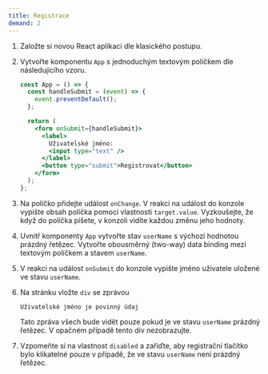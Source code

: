 ```yaml
---
title: Registrace
demand: 2
---
```


1. Založte si novou React aplikaci dle klasického postupu.
1. Vytvořte komponentu `App` s jednoduchým textovým políčkem dle následujícího vzoru.

   ```jsx
   const App = () => {
     const handleSubmit = (event) => {
       event.preventDefault();
     };

     return (
       <form onSubmit={handleSubmit}>
         <label>
           Uživatelské jméno:
           <input type="text" />
         </label>
         <button type="submit">Registrovat</button>
       </form>
     );
   };
   ```

1. Na políčko přidejte událost `onChange`. V reakci na událost do konzole vypište obsah políčka pomocí vlastnosti `target.value`. Vyzkoušejte, že když do políčka píšete, v konzoli vidíte každou změnu jeho hodnoty.
1. Uvnitř komponenty `App` vytvořte stav `userName` s výchozí hodnotou prázdný řetězec. Vytvořte obousměrný (two-way) data binding mezi textovým políčkem a stavem `userName`.
1. V reakci na událost `onSubmit` do konzole vypište jméno uživatele uložené ve stavu `userName`.
1. Na stránku vložte `div` se zprávou
   ```text
   Uživatelské jméno je povinný údaj
   ```
   Tato zpráva všech bude vidět pouze pokud je ve stavu `userName` prázdný řetězec. V opačném případě tento div nezobrazujte.
1. Vzpomeňte si na vlastnost `disabled` a zařiďte, aby registrační tlačítko bylo klikatelné pouze v případě, že ve stavu `userName` není prázdný řetězec.
